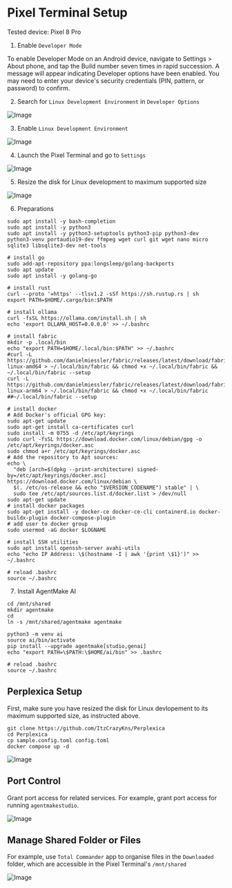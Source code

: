 # Pixel Terminal Setup

Tested device: Pixel 8 Pro

1. Enable `Developer Mode`

To enable Developer Mode on an Android device, navigate to Settings > About phone, and tap the Build number seven times in rapid succession. A message will appear indicating Developer options have been enabled. You may need to enter your device's security credentials (PIN, pattern, or password) to confirm. 

2. Search for `Linux Development Environment` in `Developer Options`

![Image](https://github.com/user-attachments/assets/1c0e7a84-263a-439b-a883-9e0cb37ddbf0)

3. Enable `Linux Development Environment`

![Image](https://github.com/user-attachments/assets/efc07717-8392-4ebd-9cea-d2e055696fc0)

4. Launch the Pixel Terminal and go to `Settings`

![Image](https://github.com/user-attachments/assets/ee88344d-252c-421e-83e8-6bee8c982d78)

5. Resize the disk for Linux development to maximum supported size

![Image](https://github.com/user-attachments/assets/2b62a928-df71-4745-9d6a-4661949175df)

6. Preparations

```
sudo apt install -y bash-completion
sudo apt install -y python3
sudo apt install -y python3-setuptools python3-pip python3-dev python3-venv portaudio19-dev ffmpeg wget curl git wget nano micro sqlite3 libsqlite3-dev net-tools

# install go
sudo add-apt-repository ppa:longsleep/golang-backports
sudo apt update
sudo apt install -y golang-go

# install rust
curl --proto '=https' --tlsv1.2 -sSf https://sh.rustup.rs | sh
export PATH=$HOME/.cargo/bin:$PATH

# install ollama
curl -fsSL https://ollama.com/install.sh | sh
echo 'export OLLAMA_HOST=0.0.0.0' >> ~/.bashrc

# install fabric
mkdir -p .local/bin
echo "export PATH=$HOME/.local/bin:$PATH" >> ~/.bashrc
#curl -L https://github.com/danielmiessler/fabric/releases/latest/download/fabric-linux-amd64 > ~/.local/bin/fabric && chmod +x ~/.local/bin/fabric && ~/.local/bin/fabric --setup
curl -L https://github.com/danielmiessler/fabric/releases/latest/download/fabric-linux-arm64 > ~/.local/bin/fabric && chmod +x ~/.local/bin/fabric
##~/.local/bin/fabric --setup

# install docker
# Add Docker's official GPG key:
sudo apt-get update
sudo apt-get install ca-certificates curl
sudo install -m 0755 -d /etc/apt/keyrings
sudo curl -fsSL https://download.docker.com/linux/debian/gpg -o /etc/apt/keyrings/docker.asc
sudo chmod a+r /etc/apt/keyrings/docker.asc
# Add the repository to Apt sources:
echo \
  "deb [arch=$(dpkg --print-architecture) signed-by=/etc/apt/keyrings/docker.asc] https://download.docker.com/linux/debian \
  $(. /etc/os-release && echo "$VERSION_CODENAME") stable" | \
  sudo tee /etc/apt/sources.list.d/docker.list > /dev/null
sudo apt-get update
# install docker packages 
sudo apt-get install -y docker-ce docker-ce-cli containerd.io docker-buildx-plugin docker-compose-plugin
# add user to docker group
sudo usermod -aG docker $LOGNAME

# install SSH utilities 
sudo apt install openssh-server avahi-utils
echo "echo IP Address: \$(hostname -I | awk '{print \$1}')" >> ~/.bashrc

# reload .bashrc
source ~/.bashrc
```

7. Install AgentMake AI

```
cd /mnt/shared
mkdir agentmake
cd
ln -s /mnt/shared/agentmake agentmake

python3 -m venv ai
source ai/bin/activate
pip install --upgrade agentmake[studio,genai]
echo "export PATH=\$PATH:\$HOME/ai/bin" >> .bashrc

# reload .bashrc
source ~/.bashrc
```

## Perplexica Setup

First, make sure you have resized the disk for Linux devlopement to its maximum supported size, as instructed above.

```
git clone https://github.com/ItzCrazyKns/Perplexica
cd Perplexica
cp sample.config.toml config.toml
docker compose up -d
```

![Image](https://github.com/user-attachments/assets/fe141dce-d2f4-4c7f-b078-9bd6057706f3)

## Port Control

Grant port access for related services. For example, grant port access for running `agentmakestudio`.

![Image](https://github.com/user-attachments/assets/048065ab-da49-47f3-9c44-ad5f3ab2d278)

## Manage Shared Folder or Files

For example, use `Total Commander` app to organise files in the `Downloaded` folder, which are accessible in the Pixel Terminal's `/mnt/shared`

![Image](https://github.com/user-attachments/assets/18c01635-fc10-47d8-ada7-f37ae7b1744f)
